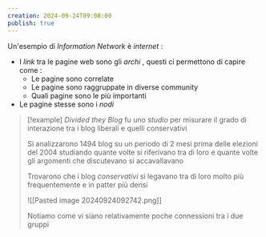 ```yaml
---
creation: 2024-09-24T09:08:00
publish: true
---
```

Un'esempio di *Information Network* è *internet* :
+ I *link* tra le pagine web sono gli *archi* , questi ci permettono di capire come :
	+ Le pagine sono correlate
	+ Le pagine sono raggruppate in diverse community
	+ Quali pagine sono le più importanti
+ Le pagine stesse sono i *nodi*

>[!example] 
>*Divided they Blog* fu uno *studio* per misurare il grado di interazione tra i blog liberali e quelli conservativi
>
>Si analizzarono 1494 blog su un periodo di 2 mesi prima delle elezioni del 2004 
>studiando quante volte si riferivano tra di loro e quante volte gli argomenti che discutevano si accavallavano 
>
>Trovarono che i blog *conservativi* si legavano tra di loro molto più frequentemente e in patter più densi
>
>![[Pasted image 20240924092742.png]]
>
>Notiamo come vi siano relativamente poche connessioni tra i due gruppi 

